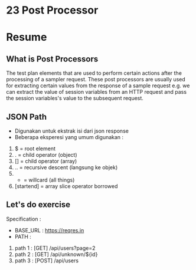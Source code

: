 # 23 Post Processor
# Resume

## What is Post Processors 
The test plan elements that are used to perform certain actions after the processing of a sampler request.
These post processors are usually used for extracting certain values from the response of a sample request e.g. we 
can extract the value of session variables from an HTTP request and pass the session variables's value to the subsequent request.

## JSON Path
- Digunakan untuk ekstrak isi dari json response 
- Beberapa eksperesi yang umum digunakan :
1. $ = root element
2. . = child operator (object)
3. [] = child operator (array)
4. .. = recursive descent (langsung ke objek)
5. * = willcard (all things)
6. [startend] = array slice operator borrowed

## Let's do exercise
Specification :
- BASE_URL : https://reqres.in
- PATH : 
1. path 1 : [GET] /api/users?page=2
2. path 2 : [GET] /api/unknown/${id}
3. path 3 : [POST] /api/users
